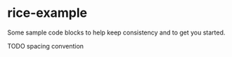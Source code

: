 # rice-example

Some sample code blocks to help keep consistency and to get you started.

TODO spacing convention